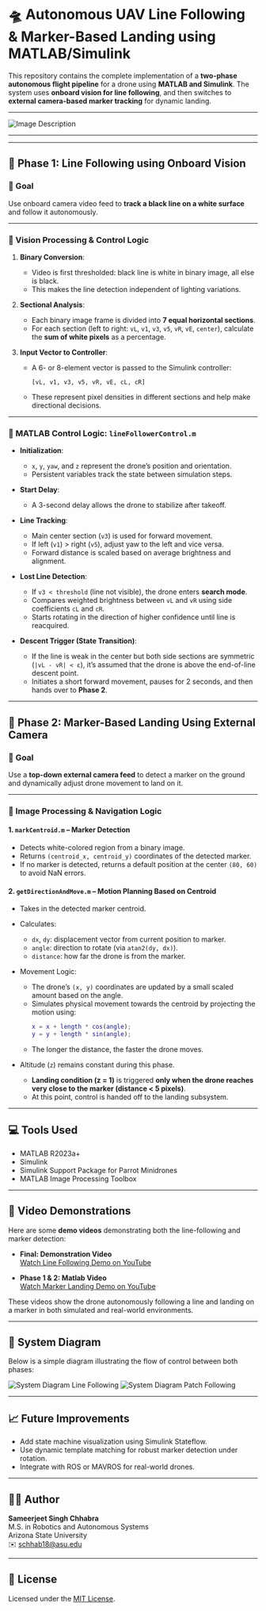 # 🛸 Autonomous UAV Line Following & Marker-Based Landing using MATLAB/Simulink

This repository contains the complete implementation of a **two-phase autonomous flight pipeline** for a drone using **MATLAB and Simulink**. The system uses **onboard vision for line following**, and then switches to **external camera-based marker tracking** for dynamic landing.

---
![Image Description]([https://raw.githubusercontent.com/Sjschhabra/uav-dynamic-landing-line-tracking/refs/heads/main/Screenshot%20(96).png])

---


---

## 🚦 Phase 1: Line Following using Onboard Vision

### 🎯 Goal

Use onboard camera video feed to **track a black line on a white surface** and follow it autonomously.

---

### 🧠 Vision Processing & Control Logic

1. **Binary Conversion**:
   - Video is first thresholded: black line is white in binary image, all else is black.
   - This makes the line detection independent of lighting variations.

2. **Sectional Analysis**:
   - Each binary image frame is divided into **7 equal horizontal sections**.
   - For each section (left to right: `vL`, `v1`, `v3`, `v5`, `vR`, `vE`, `center`), calculate the **sum of white pixels** as a percentage.

3. **Input Vector to Controller**:
   - A 6- or 8-element vector is passed to the Simulink controller:
     ```
     [vL, v1, v3, v5, vR, vE, cL, cR]
     ```
   - These represent pixel densities in different sections and help make directional decisions.

---

### 🧠 MATLAB Control Logic: `lineFollowerControl.m`

- **Initialization**:
  - `x`, `y`, `yaw`, and `z` represent the drone’s position and orientation.
  - Persistent variables track the state between simulation steps.

- **Start Delay**:
  - A 3-second delay allows the drone to stabilize after takeoff.

- **Line Tracking**:
  - Main center section (`v3`) is used for forward movement.
  - If left (`v1`) > right (`v5`), adjust yaw to the left and vice versa.
  - Forward distance is scaled based on average brightness and alignment.

- **Lost Line Detection**:
  - If `v3 < threshold` (line not visible), the drone enters **search mode**.
  - Compares weighted brightness between `vL` and `vR` using side coefficients `cL` and `cR`.
  - Starts rotating in the direction of higher confidence until line is reacquired.

- **Descent Trigger (State Transition)**:
  - If the line is weak in the center but both side sections are symmetric (`|vL - vR| < ε`), it’s assumed that the drone is above the end-of-line descent point.
  - Initiates a short forward movement, pauses for 2 seconds, and then hands over to **Phase 2**.

---

## 🛬 Phase 2: Marker-Based Landing Using External Camera

### 🎯 Goal

Use a **top-down external camera feed** to detect a marker on the ground and dynamically adjust drone movement to land on it.

---

### 🧠 Image Processing & Navigation Logic

#### 1. `markCentroid.m` – Marker Detection

- Detects white-colored region from a binary image.
- Returns `(centroid_x, centroid_y)` coordinates of the detected marker.
- If no marker is detected, returns a default position at the center `(80, 60)` to avoid NaN errors.

#### 2. `getDirectionAndMove.m` – Motion Planning Based on Centroid

- Takes in the detected marker centroid.
- Calculates:
  - `dx`, `dy`: displacement vector from current position to marker.
  - `angle`: direction to rotate (via `atan2(dy, dx)`).
  - `distance`: how far the drone is from the marker.

- Movement Logic:
  - The drone’s `(x, y)` coordinates are updated by a small scaled amount based on the angle.
  - Simulates physical movement towards the centroid by projecting the motion using:
    ```matlab
    x = x + length * cos(angle);
    y = y + length * sin(angle);
    ```
  - The longer the distance, the faster the drone moves.

- Altitude (`z`) remains constant during this phase.
  - **Landing condition (z = 1)** is triggered **only when the drone reaches very close to the marker (distance < 5 pixels)**.
  - At this point, control is handed off to the landing subsystem.

---

## 💻 Tools Used

- MATLAB R2023a+
- Simulink
- Simulink Support Package for Parrot Minidrones
- MATLAB Image Processing Toolbox

---

## 🎥 Video Demonstrations

Here are some **demo videos** demonstrating both the line-following and marker detection:

- **Final: Demonstration Video**  
  [Watch Line Following Demo on YouTube](https://www.youtube.com/watch?v=YOUR_VIDEO_LINK)

- **Phase 1 & 2: Matlab Video**  
  [Watch Marker Landing Demo on YouTube](https://www.youtube.com/watch?v=YOUR_VIDEO_LINK)

These videos show the drone autonomously following a line and landing on a marker in both simulated and real-world environments.

---

## 📸 System Diagram

Below is a simple diagram illustrating the flow of control between both phases:

![System Diagram Line Following]([https://raw.githubusercontent.com/Sjschhabra/uav-dynamic-landing-line-tracking/refs/heads/main/Screenshot%20(95).png])
![System Diagram Patch Following]([https://raw.githubusercontent.com/Sjschhabra/uav-dynamic-landing-line-tracking/refs/heads/main/Screenshot%20(94).png])

---

## 📈 Future Improvements

- Add state machine visualization using Simulink Stateflow.
- Use dynamic template matching for robust marker detection under rotation.
- Integrate with ROS or MAVROS for real-world drones.

---

## 👨‍💻 Author

**Sameerjeet Singh Chhabra**  
M.S. in Robotics and Autonomous Systems  
Arizona State University  
✉️ schhab18@asu.edu

---

## 📄 License

Licensed under the [MIT License](LICENSE).


